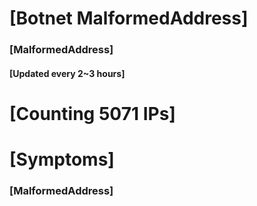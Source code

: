 # [Botnet MalformedAddress]
### [MalformedAddress]
#### [Updated every 2~3 hours]

# [Counting 5071 IPs]

# [Symptoms] 
###   [MalformedAddress]
